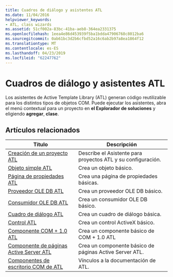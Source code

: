 ```yaml
---
title: Cuadros de diálogo y asistentes ATL
ms.date: 11/04/2016
helpviewer_keywords:
- ATL, class wizards
ms.assetid: 51cf002a-83bc-41ba-aeb8-364ea2331375
ms.openlocfilehash: 1eea4e86d453939f5ba1bdda47906768c8012ba6
ms.sourcegitcommit: 0ab61bc3d2b6cfbd52a16c6ab2b97a8ea1864f12
ms.translationtype: MT
ms.contentlocale: es-ES
ms.lasthandoff: 04/23/2019
ms.locfileid: "62247762"
---
```

# <a name="atl-wizards-and-dialog-boxes"></a>Cuadros de diálogo y asistentes ATL

Los asistentes de Active Template Library (ATL) generan código reutilizable para los distintos tipos de objetos COM. Puede ejecutar los asistentes, abra el menú contextual para un proyecto en **el Explorador de soluciones** y eligiendo **agregar**, **clase**.

## <a name="related-articles"></a>Artículos relacionados

|Título|Descripción|
|-----------|-----------------|
|[Creación de un proyecto ATL](../../atl/reference/creating-an-atl-project.md)|Describe el Asistente para proyectos ATL y su configuración.|
|[Objeto simple ATL](../../atl/reference/adding-an-atl-simple-object.md)|Crea un objeto básico.|
|[Página de propiedades ATL](../../atl/reference/adding-an-atl-property-page.md)|Crea una página de propiedades básicas.|
|[Proveedor OLE DB ATL](../../atl/reference/adding-an-atl-ole-db-provider.md)|Crea un proveedor OLE DB básico.|
|[Consumidor OLE DB ATL](../../atl/reference/adding-an-atl-ole-db-consumer.md)|Crea un consumidor OLE DB básico.|
|[Cuadro de diálogo ATL](../../atl/reference/adding-an-atl-dialog-box.md)|Crea un cuadro de diálogo básica.|
|[Control ATL](../../atl/reference/adding-an-atl-control.md)|Crea un control ActiveX básico.|
|[Componente COM + 1.0 ATL](../../atl/reference/adding-an-atl-com-plus-1-0-component.md)|Crea un componente básico de COM + 1.0 ATL|
|[Componente de páginas Active Server ATL](../../atl/reference/adding-an-atl-active-server-page-component.md)|Crea un componente básico de páginas Active Server ATL.|
|[Componentes de escritorio COM de ATL](../../atl/atl-com-desktop-components.md)|Vínculos a la documentación de ATL.|
